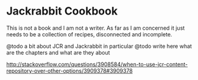 Jackrabbit Cookbook
===================

This is not a book and I am not a writer. As far as I am concerned it just needs to be a collection of recipes, 
disconnected and incomplete. 

@todo a bit about JCR and Jackrabbit in particular
@todo write here what are the chapters and what are they about

http://stackoverflow.com/questions/3908584/when-to-use-jcr-content-repository-over-other-options/3909378#3909378

